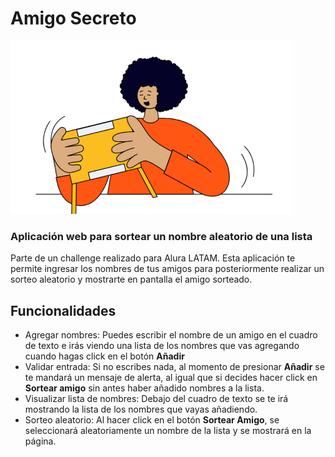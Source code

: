 # Amigo Secreto
![amigo secreto](assets/amigo-secreto.png)

### Aplicación web para sortear un nombre aleatorio de una lista


Parte de un challenge realizado para Alura LATAM.
Esta aplicación te permite ingresar los nombres de tus amigos para posteriormente realizar un sorteo aleatorio y mostrarte en pantalla el amigo sorteado.
## Funcionalidades
- Agregar nombres: Puedes escribir el nombre de un amigo en el cuadro de texto e irás viendo una lista de los nombres que vas agregando cuando hagas click en el botón **Añadir**
- Validar entrada: Si no escribes nada, al momento de presionar **Añadir** se te mandará un mensaje de alerta, al igual que si decides hacer click en **Sortear amigo** sin antes haber añadido nombres a la lista.
- Visualizar lista de nombres: Debajo del cuadro de texto se te irá mostrando la lista de los nombres que vayas añadiendo.
- Sorteo aleatorio: Al hacer click en el botón **Sortear Amigo**, se seleccionará aleatoriamente un nombre de la lista y se mostrará en la página.
